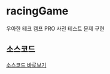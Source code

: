 # racingGame

우아한 테크 캠프 PRO 사전 테스트 문제 구현

## 소스코드 
[소스코드 바로보기](https://github1s.com/pjhsk113/racingGame)
